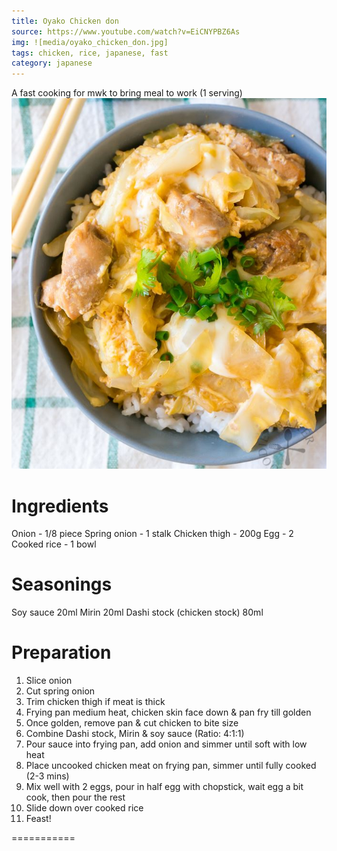 ```yaml
---
title: Oyako Chicken don
source: https://www.youtube.com/watch?v=EiCNYPBZ6As
img: ![media/oyako_chicken_don.jpg]
tags: chicken, rice, japanese, fast
category: japanese
---
```


A fast cooking for mwk to bring meal to work (1 serving)
![Oyako Chicken don](media/oyako_chicken_don.jpg)

Ingredients 
===========
Onion - 1/8 piece
Spring onion - 1 stalk
Chicken thigh - 200g 
Egg - 2
Cooked rice - 1 bowl

Seasonings
===========
Soy sauce 20ml
Mirin 20ml
Dashi stock (chicken stock) 80ml

Preparation
===========

1. Slice onion
2. Cut spring onion
3. Trim chicken thigh if meat is thick
4. Frying pan medium heat, chicken skin face down & pan fry till golden
5. Once golden, remove pan & cut chicken to bite size
6. Combine Dashi stock, Mirin & soy sauce (Ratio: 4:1:1)
7. Pour sauce into frying pan, add onion and simmer until soft with low heat
8. Place uncooked chicken meat on frying pan, simmer until fully cooked (2-3 mins)
9. Mix well with 2 eggs, pour in half egg with chopstick, wait egg a bit cook, then pour the rest
10. Slide down over cooked rice
11. Feast!

===========


